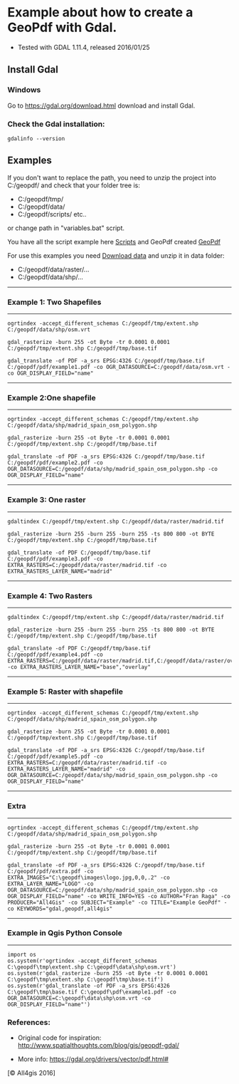 # Example about how to create a GeoPdf with Gdal.

* Tested with GDAL 1.11.4, released 2016/01/25

## Install Gdal

### Windows

Go to https://gdal.org/download.html download and install Gdal. 

### Check the Gdal installation:
``` 
gdalinfo --version
``` 

## Examples

If you don't want to replace the path, you need to unzip the project into C:/geopdf/ 
and check that your folder tree is:
* C:/geopdf/tmp/
* C:/geopdf/data/
* C:/geopdf/scripts/
etc..

or change path in "variables.bat" script.


You have all the script example here [Scripts](https://github.com/All4Gis/GeoPdfGdal/tree/master/scripts) and GeoPdf created [GeoPdf](https://drive.google.com/drive/folders/0B9VDXRxK5etKb1RaejZXcUFzZ2s?resourcekey=0--FevOZvshFSaSnSdAZknvg&usp=sharing)

For use this examples you need [Download data](https://drive.google.com/drive/folders/0B9VDXRxK5etKQTAwMjc3bUxnVzg?resourcekey=0-AztuRZbNEO-7AJswldSzRw&usp=sharing) and unzip it in data folder:
* C:/geopdf/data/raster/...
* C:/geopdf/data/shp/...

******************************************
### Example 1: Two Shapefiles 
******************************************

```  
ogrtindex -accept_different_schemas C:/geopdf/tmp/extent.shp C:/geopdf/data/shp/osm.vrt

gdal_rasterize -burn 255 -ot Byte -tr 0.0001 0.0001 C:/geopdf/tmp/extent.shp C:/geopdf/tmp/base.tif

gdal_translate -of PDF -a_srs EPSG:4326 C:/geopdf/tmp/base.tif C:/geopdf/pdf/example1.pdf -co OGR_DATASOURCE=C:/geopdf/data/osm.vrt -co OGR_DISPLAY_FIELD="name"
```

********************************************************
### Example 2:One shapefile  
********************************************************
```
ogrtindex -accept_different_schemas C:/geopdf/tmp/extent.shp C:/geopdf/data/shp/madrid_spain_osm_polygon.shp

gdal_rasterize -burn 255 -ot Byte -tr 0.0001 0.0001 C:/geopdf/tmp/extent.shp C:/geopdf/tmp/base.tif

gdal_translate -of PDF -a_srs EPSG:4326 C:/geopdf/tmp/base.tif C:/geopdf/pdf/example2.pdf -co OGR_DATASOURCE=C:/geopdf/data/shp/madrid_spain_osm_polygon.shp -co OGR_DISPLAY_FIELD="name"
```

******************************************
### Example 3: One raster  
******************************************

``` 
gdaltindex C:/geopdf/tmp/extent.shp C:/geopdf/data/raster/madrid.tif
 
gdal_rasterize -burn 255 -burn 255 -burn 255 -ts 800 800 -ot BYTE C:/geopdf/tmp/extent.shp C:/geopdf/tmp/base.tif

gdal_translate -of PDF C:/geopdf/tmp/base.tif C:/geopdf/pdf/example3.pdf -co EXTRA_RASTERS=C:/geopdf/data/raster/madrid.tif -co EXTRA_RASTERS_LAYER_NAME="madrid"
``` 

******************************************
### Example 4: Two Rasters  
******************************************
 
```
gdaltindex C:/geopdf/tmp/extent.shp C:/geopdf/data/raster/madrid.tif
 
gdal_rasterize -burn 255 -burn 255 -burn 255 -ts 800 800 -ot BYTE C:/geopdf/tmp/extent.shp C:/geopdf/tmp/base.tif

gdal_translate -of PDF C:/geopdf/tmp/base.tif C:/geopdf/pdf/example4.pdf -co EXTRA_RASTERS=C:/geopdf/data/raster/madrid.tif,C:/geopdf/data/raster/overlay.tif -co EXTRA_RASTERS_LAYER_NAME="base","overlay"
```

********************************************************
### Example 5: Raster with shapefile  
********************************************************

```
ogrtindex -accept_different_schemas C:/geopdf/tmp/extent.shp C:/geopdf/data/shp/madrid_spain_osm_polygon.shp

gdal_rasterize -burn 255 -ot Byte -tr 0.0001 0.0001 C:/geopdf/tmp/extent.shp C:/geopdf/tmp/base.tif

gdal_translate -of PDF -a_srs EPSG:4326 C:/geopdf/tmp/base.tif C:/geopdf/pdf/example5.pdf -co EXTRA_RASTERS=C:/geopdf/data/raster/madrid.tif -co EXTRA_RASTERS_LAYER_NAME="madrid" -co OGR_DATASOURCE=C:/geopdf/data/shp/madrid_spain_osm_polygon.shp -co OGR_DISPLAY_FIELD="name" 
```
 
********************************************************
### Extra  
********************************************************

```
ogrtindex -accept_different_schemas C:/geopdf/tmp/extent.shp C:/geopdf/data/shp/madrid_spain_osm_polygon.shp

gdal_rasterize -burn 255 -ot Byte -tr 0.0001 0.0001 C:/geopdf/tmp/extent.shp C:/geopdf/tmp/base.tif

gdal_translate -of PDF -a_srs EPSG:4326 C:/geopdf/tmp/base.tif C:/geopdf/pdf/extra.pdf -co EXTRA_IMAGES="C:\geopdf\images\logo.jpg,0,0,.2" -co EXTRA_LAYER_NAME="LOGO" -co OGR_DATASOURCE=C:/geopdf/data/shp/madrid_spain_osm_polygon.shp -co OGR_DISPLAY_FIELD="name" -co WRITE_INFO=YES -co AUTHOR="Fran Raga" -co PRODUCER="All4Gis" -co SUBJECT="Example" -co TITLE="Example GeoPdf" -co KEYWORDS="gdal,geopdf,all4gis"

```

********************************************************
### Example in Qgis Python Console  
********************************************************

```
import os
os.system(r'ogrtindex -accept_different_schemas C:\geopdf\tmp\extent.shp C:\geopdf\data\shp\osm.vrt')
os.system(r'gdal_rasterize -burn 255 -ot Byte -tr 0.0001 0.0001 C:\geopdf\tmp\extent.shp C:\geopdf\tmp\base.tif')
os.system(r'gdal_translate -of PDF -a_srs EPSG:4326 C:\geopdf\tmp\base.tif C:\geopdf\pdf\example1.pdf -co OGR_DATASOURCE=C:\geopdf\data\shp\osm.vrt -co OGR_DISPLAY_FIELD="name"')
```

### References:

* Original code for inspiration:
http://www.spatialthoughts.com/blog/gis/geopdf-gdal/

* More info:
https://gdal.org/drivers/vector/pdf.html#


[© All4gis 2016]

